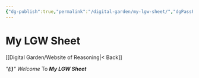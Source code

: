```yaml
---
{"dg-publish":true,"permalink":"/digital-garden/my-lgw-sheet/","dgPassFrontmatter":true}
---
```



# My LGW Sheet

[[Digital Garden/Website of Reasoning\|< Back]]

*"**(**!**)**"*    *Welcome* To ***My LGW Sheet***



